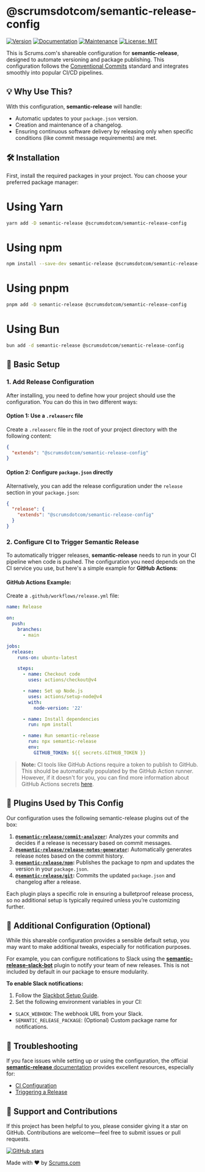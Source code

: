 # @scrumsdotcom/semantic-release-config

[![Version](https://img.shields.io/badge/version-1.0.68-blue.svg?cacheSeconds=2592000)](https://github.com/scrumsdotcom/semantic-release-config) [![Documentation](https://img.shields.io/badge/documentation-yes-brightgreen.svg)](https://github.com/scrumsdotcom/semantic-release-config#readme) [![Maintenance](https://img.shields.io/badge/Maintained-yes-green.svg)](https://github.com/scrumsdotcom/semantic-release-config/graphs/commit-activity) [![License: MIT](https://img.shields.io/badge/License-MIT-yellow.svg)](https://github.com/scrumsdotcom/semantic-release-config/blob/master/LICENSE)

This is Scrums.com's shareable configuration for **semantic-release**, designed to automate versioning and package publishing. This configuration follows the [Conventional Commits](https://www.conventionalcommits.org/) standard and integrates smoothly into popular CI/CD pipelines.

## 💡 Why Use This?

With this configuration, **semantic-release** will handle:

- Automatic updates to your `package.json` version.
- Creation and maintenance of a changelog.
- Ensuring continuous software delivery by releasing only when specific conditions (like commit message requirements) are met.

## 🛠️ Installation

First, install the required packages in your project. You can choose your preferred package manager:

# Using Yarn

```bash
yarn add -D semantic-release @scrumsdotcom/semantic-release-config
```

# Using npm

```bash
npm install --save-dev semantic-release @scrumsdotcom/semantic-release-config
```

# Using pnpm

```bash
pnpm add -D semantic-release @scrumsdotcom/semantic-release-config
```

# Using Bun

```bash
bun add -d semantic-release @scrumsdotcom/semantic-release-config
```

## 📄 Basic Setup

### 1. Add Release Configuration

After installing, you need to define how your project should use the configuration. You can do this in two different ways:

#### Option 1: Use a `.releaserc` file

Create a `.releaserc` file in the root of your project directory with the following content:

```json
{
  "extends": "@scrumsdotcom/semantic-release-config"
}
```

#### Option 2: Configure `package.json` directly

Alternatively, you can add the release configuration under the `release` section in your `package.json`:

```json
{
  "release": {
    "extends": "@scrumsdotcom/semantic-release-config"
  }
}
```

### 2. Configure CI to Trigger Semantic Release

To automatically trigger releases, **semantic-release** needs to run in your CI pipeline when code is pushed. The configuration you need depends on the CI service you use, but here's a simple example for **GitHub Actions**:

#### GitHub Actions Example:

Create a `.github/workflows/release.yml` file:

```yaml
name: Release

on:
  push:
    branches:
      - main

jobs:
  release:
    runs-on: ubuntu-latest

    steps:
      - name: Checkout code
        uses: actions/checkout@v4

      - name: Set up Node.js
        uses: actions/setup-node@v4
        with:
          node-version: '22'

      - name: Install dependencies
        run: npm install

      - name: Run semantic-release
        run: npx semantic-release
        env:
          GITHUB_TOKEN: ${{ secrets.GITHUB_TOKEN }}
```

> **Note:** CI tools like GitHub Actions require a token to publish to GitHub. This should be automatically populated by the GitHub Action runner. However, if it doesn't for you, you can find more information about GitHub Actions secrets [here](-github-actions/security-guides/automatic-token-authentication).

## 🔌 Plugins Used by This Config

Our configuration uses the following semantic-release plugins out of the box:

1. **[`@semantic-release/commit-analyzer`](https://github.com/semantic-release/commit-analyzer):** Analyzes your commits and decides if a release is necessary based on commit messages.
2. **[`@semantic-release/release-notes-generator`](https://github.com/semantic-release/release-notes-generator):** Automatically generates release notes based on the commit history.
3. **[`@semantic-release/npm`](https://github.com/semantic-release/npm):** Publishes the package to npm and updates the version in your `package.json`.
4. **[`@semantic-release/git`](https://github.com/semantic-release/git):** Commits the updated `package.json` and changelog after a release.

Each plugin plays a specific role in ensuring a bulletproof release process, so no additional setup is typically required unless you’re customizing further.

## 📑 Additional Configuration (Optional)

While this shareable configuration provides a sensible default setup, you may want to make additional tweaks, especially for notification purposes.

For example, you can configure notifications to Slack using the [**semantic-release-slack-bot**](https://github.com/juliuscc/semantic-release-slack-bot) plugin to notify your team of new releases. This is not included by default in our package to ensure modularity.

**To enable Slack notifications:**

1. Follow the [Slackbot Setup Guide](https://github.com/juliuscc/semantic-release-slack-bot#configuration).
2. Set the following environment variables in your CI:

- `SLACK_WEBHOOK`: The webhook URL from your Slack.
- `SEMANTIC_RELEASE_PACKAGE`: (Optional) Custom package name for notifications.

## 🛑 Troubleshooting

If you face issues while setting up or using the configuration, the official [**semantic-release** documentation](https://semantic-release.gitbook.io/semantic-release/) provides excellent resources, especially for:

- [CI Configuration](https://semantic-release.gitbook.io/semantic-release/usage/ci-configuration)
- [Triggering a Release](https://semantic-release.gitbook.io/semantic-release/usage/configuration#triggering-a-release)

## 🌟 Support and Contributions

If this project has been helpful to you, please consider giving it a star on GitHub. Contributions are welcome—feel free to submit issues or pull requests.

[![GitHub stars](https://img.shields.io/github/stars/Scrumsdotcom/semantic-release-config.svg?style=social&label=Star)](https://github.com/Scrumsdotcom/semantic-release-config)

Made with ❤️ by [Scrums.com](https://www.scrums.com)
